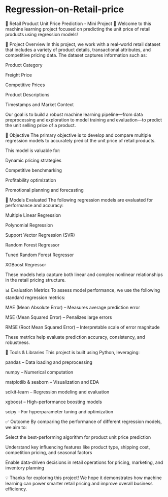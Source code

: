 # Regression-on-Retail-price
🛒 Retail Product Unit Price Prediction - Mini Project
👋 Welcome to this machine learning project focused on predicting the unit price of retail products using regression models!

📝 Project Overview
In this project, we work with a real-world retail dataset that includes a variety of product details, transactional attributes, and competitive pricing data. The dataset captures information such as:

Product Category

Freight Price

Competitive Prices

Product Descriptions

Timestamps and Market Context

Our goal is to build a robust machine learning pipeline—from data preprocessing and exploration to model training and evaluation—to predict the unit selling price of a product.

🎯 Objective
The primary objective is to develop and compare multiple regression models to accurately predict the unit price of retail products.

This model is valuable for:

Dynamic pricing strategies

Competitive benchmarking

Profitability optimization

Promotional planning and forecasting

🤖 Models Evaluated
The following regression models are evaluated for performance and accuracy:

Multiple Linear Regression

Polynomial Regression

Support Vector Regression (SVR)

Random Forest Regressor

Tuned Random Forest Regressor

XGBoost Regressor

These models help capture both linear and complex nonlinear relationships in the retail pricing structure.

📊 Evaluation Metrics
To assess model performance, we use the following standard regression metrics:

MAE (Mean Absolute Error) – Measures average prediction error

MSE (Mean Squared Error) – Penalizes large errors

RMSE (Root Mean Squared Error) – Interpretable scale of error magnitude

These metrics help evaluate prediction accuracy, consistency, and robustness.

🧰 Tools & Libraries
This project is built using Python, leveraging:

pandas – Data loading and preprocessing

numpy – Numerical computation

matplotlib & seaborn – Visualization and EDA

scikit-learn – Regression modeling and evaluation

xgboost – High-performance boosting models

scipy – For hyperparameter tuning and optimization

✅ Outcome
By comparing the performance of different regression models, we aim to:

Select the best-performing algorithm for product unit price prediction

Understand key influencing features like product type, shipping cost, competition pricing, and seasonal factors

Enable data-driven decisions in retail operations for pricing, marketing, and inventory planning

💡 Thanks for exploring this project! We hope it demonstrates how machine learning can power smarter retail pricing and improve overall business efficiency.

